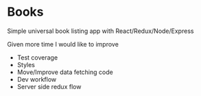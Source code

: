 # Books

Simple universal book listing app with React/Redux/Node/Express

Given more time I would like to improve
* Test coverage
* Styles
* Move/Improve data fetching code
* Dev workflow
* Server side redux flow